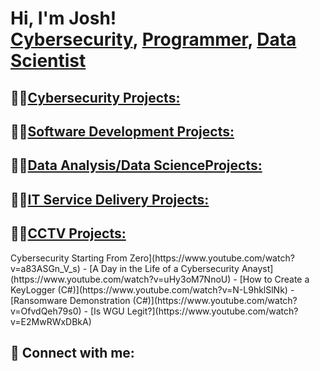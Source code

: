 <h1>Hi, I'm Josh! <br/><a href="https">Cybersecurity</a>, <a href="">Programmer</a>, <a href="">Data Scientist</a></h1>

<h2>👨‍💻<a href = "">Cybersecurity Projects:</a><h2>
<h2>👨‍💻<a href = "">Software Development Projects:</a><h2>
<h2>👨‍💻<a href = "">Data Analysis/Data ScienceProjects:</a><h2>
<h2>👨‍💻<a href = "">IT Service Delivery Projects:</a><h2>
<h2>👨‍💻<a href = "">CCTV Projects:</a></h2>
Cybersecurity Starting From Zero](https://www.youtube.com/watch?v=a83ASGn_V_s)
- [A Day in the Life of a Cybersecurity Anayst](https://www.youtube.com/watch?v=uHy3oM7NnoU)
- [How to Create a KeyLogger (C#)](https://www.youtube.com/watch?v=N-L9hklSlNk)
- [Ransomware Demonstration (C#)](https://www.youtube.com/watch?v=OfvdQeh79s0)
- [Is WGU Legit?](https://www.youtube.com/watch?v=E2MwRWxDBkA)

<h2> 🤳 Connect with me:</h2>



[twitter]: https://twitter.com/
[youtube]: https://www.youtube.com
[instagram]: https://www.instagram.com/
[linkedin]: https://linkedin.com/

<!--
**joshmadakor1/joshmadakor1** is a ✨ _special_ ✨ repository because its `README.md` (this file) appears on your GitHub profile.

Here are some ideas to get you started:

- 🔭 I’m currently working on ...
- 🌱 I’m currently learning ...
- 👯 I’m looking to collaborate on ...
- 🤔 I’m looking for help with ...
- 💬 Ask me about ...
- 📫 How to reach me: ...
- 😄 Pronouns: ...
- ⚡ Fun fact: ...
-->
